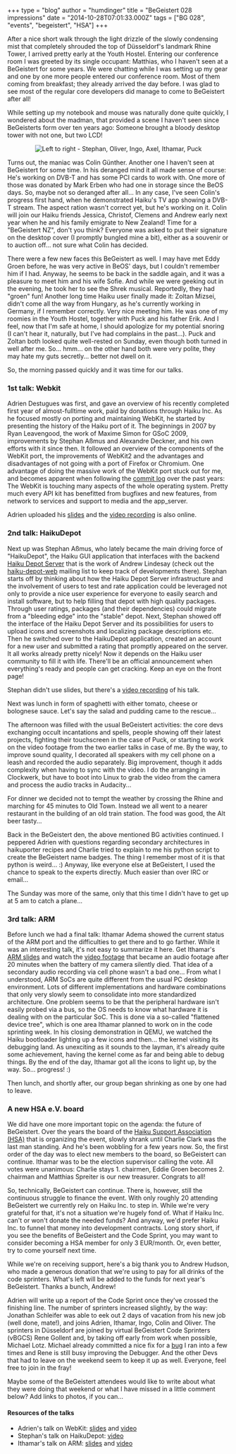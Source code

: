 +++
type = "blog"
author = "humdinger"
title = "BeGeistert 028 impressions"
date = "2014-10-28T07:01:33.000Z"
tags = ["BG 028", "events", "begeistert", "HSA"]
+++

After a nice short walk through the light drizzle of the slowly condensing mist that completely shrouded the top of Düsseldorf's landmark Rhine Tower, I arrived pretty early at the Youth Hostel. Entering our conference room I was greeted by its single occupant: Matthias, who I haven't seen at a BeGeistert for some years. We were chatting while I was setting up my gear and one by one more people entered our conference room. Most of them coming from breakfast; they already arrived the day before. I was glad to see most of the regular core developers did manage to come to BeGeistert after all!
<!--break-->
While setting up my notebook and mouse was naturally done quite quickly, I wondered about the madman, that provided a scene I haven't seen since BeGeisterts form over ten years ago: Someone brought a bloody desktop tower with not one, but two LCD!

<div align="center">
<p><img src="/files/BeGeistert028-1.jpg" title="Left to right - Stephan, Oliver, Ingo, Axel, Ithamar, Puck"></p>
</div>

Turns out, the maniac was Colin Günther. Another one I haven't seen at BeGeistert for some time. In his deranged mind it all made sense of course: He's working on DVB-T and has some PCI cards to work with. One more of those was donated by Mark Erben who had one in storage since the BeOS days. So, maybe not so deranged after all...
In any case, I've seen Colin's progress first hand, when he demonstrated Haiku's TV app showing a DVB-T stream. The aspect ration wasn't correct yet, but he's working on it.
Colin will join our Haiku friends Jessica, Christof, Clemens and Andrew early next year when he and his family emigrate to New Zealand! Time for a "BeGeistert NZ", don't you think?
Everyone was asked to put their signature on the desktop cover (I promptly bungled mine a bit), either as a souvenir or to auction off... not sure what Colin has decided.

There were a few new faces this BeGeistert as well. I may have met Eddy Groen before, he was very active in BeOS' days, but I couldn't remember him if I had. Anyway, he seems to be back in the saddle again, and it was a pleasure to meet him and his wife Sofie. And while we were geeking out in the evening, he took her to see the Shrek musical. Reportedly, they had "groen" fun!
Another long time Haiku user finally made it: Zoltan Mizsei, didn't come all the way from Hungary, as he's currently working in Germany, if I remember correctly. Very nice meeting him. He was one of my roomies in the Youth Hostel, together with Puck and his father Erik. And I feel, now that I'm safe at home, I should apologize for my potential snoring (I can't hear it, naturally, but I've had complains in the past...). Puck and Zoltan both looked quite well-rested on Sunday, even though both turned in well after me. So... hmm... on the other hand both were very polite, they may hate my guts secretly... better not dwell on it.

So, the morning passed quickly and it was time for our talks.

<h3>1st talk: Webkit</h3>

Adrien Destugues was first, and gave an overview of his recently completed first year of almost-fulltime work, paid by donations through Haiku Inc. As he focused mostly on porting and maintaining WebKit, he started by presenting the history of the Haiku port of it. The beginnings in 2007 by Ryan Leavengood, the work of Maxime Simon for GSoC 2009, improvements by Stephan Aßmus and Alexandre Deckner, and his own efforts with it since then.
It followed an overview of the components of the WebKit port, the improvements of WebKit2 and the advantages and disadvantages of not going with a port of Firefox or Chromium. One advantage of doing the massive work of the WebKit port stuck out for me, and becomes apparent when following the <a href="http://cgit.haiku-os.org/haiku/log/">commit log</a> over the past years: The WebKit is touching many aspects of the whole operating system. Pretty much every API kit has benefitted from bugfixes and new features, from network to services and support to media and the app_server.

Adrien uploaded his <a href="http://pulkomandy.tk/BG2014/">slides</a> and the <a href="http://youtu.be/sWJ1kDPWq-s">video recording</a> is also online.

<h3>2nd talk: HaikuDepot</h3>

Next up was Stephan Aßmus, who lately became the main driving force of "HaikuDepot", the Haiku GUI application that interfaces with the backend <a href="http://depot.haiku-os.org">Haiku Depot Server</a> that is the work of Andrew Lindesay (check out the <a href="http://www.freelists.org/list/haiku-depot-web">haiku-depot-web</a> mailing list to keep track of developments there).
Stephan starts off by thinking about how the Haiku Depot Server infrastructure and the involvement of users to test and rate application could be leveraged not only to provide a nice user experience for everyone to easily search and install software, but to help filling that depot with high quality packages. Through user ratings, packages (and their dependencies) could migrate from a "bleeding edge" into the "stable" depot.
Next, Stephan showed off the interface of the Haiku Depot Server and its possibilities for users to upload icons and screenshots and localizing package  descriptions etc. Then he switched over to the HaikuDepot application, created an account for a new user and submitted a rating that promptly appeared on the server.
It all works already pretty nicely! Now it depends on the Haiku user community to fill it with life. There'll be an official announcement when everything's ready and people can get cracking. Keep an eye on the front page!

Stephan didn't use slides, but there's a <a href="http://youtu.be/EQC-5NGtkcM">video recording</a> of his talk.

Next was lunch in form of spaghetti with either tomato, cheese or bolognese sauce. Let's say the salad and pudding came to the rescue...

The afternoon was filled with the usual BeGeistert activities: the core devs exchanging occult incantations and spells, people showing off their latest projects, fighting their touchscreen in the case of Puck, or starting to work on the video footage from the two earlier talks in case of me.
By the way, to improve sound quality, I decorated all speakers with my cell phone on a leash and recorded the audio separately. Big improvement, though it adds complexity when having to sync with the video. I do the arranging in Clockwerk, but have to boot into Linux to grab the video from the camera and process the audio tracks in Audacity...

For dinner we decided not to tempt the weather by crossing the Rhine and marching for 45 minutes to Old Town. Instead we all went to a nearer restaurant in the building of an old train station. The food was good, the Alt beer tasty...

Back in the BeGeistert den, the above mentioned BG activities continued. I peppered Adrien with questions regarding secondary architectures in haikuporter recipes and Charlie tried to explain to me his python script to create the BeGeistert name badges. The thing I remember most of it is that python is weird... :)
Anyway, like everyone else at BeGeistert, I used the chance to speak to the experts directly. Much easier than over IRC or email...

The Sunday was more of the same, only that this time I didn't have to get up at 5 am to catch a plane...

<h3>3rd talk: ARM</h3>

Before lunch we had a final talk: Ithamar Adema showed the current status of the ARM port and the difficulties to get there and to go farther. While it was an interesting talk, it's not easy to summarize it here. Get Ithamar's <a href="http://cola-coder.com/begeistert/028">ARM slides</a> and watch the <a href="http://youtu.be/ll-TqNIWw3I">video footage</a> that became an audio footage after 20 minutes when the battery of my camera silently died. That idea of a secondary audio recording via cell phone wasn't a bad one...
From what I understood, ARM SoCs are quite different from the usual PC desktop environment. Lots of different implementations and hardware combinations that only very slowly seem to consolidate into more standardized architecture. One problem seems to be that the peripheral hardware isn't easily probed via a bus, so the OS needs to know what hardware it is dealing with on the particular SoC. This is done via a so-called "flattened device tree", which is one area Ithamar planned to work on in the code sprinting week.
In his closing demonstration in QEMU, we watched the Haiku bootloader lighting up a few icons and then... the kernel visiting its debugging land. As unexciting as it sounds to the layman, it's already quite some achievement, having the kernel come as far and being able to debug things. By the end of the day, Ithamar got all the icons to light up, by the way. So... progress! :)

Then lunch, and shortly after, our group began shrinking as one by one had to leave.

<h3>A new HSA e.V. board</h3>

We did have one more important topic on the agenda: the future of BeGeistert.
Over the years the board of the <a href="http://haiku-support-association.org/index-eng.html">Haiku Support Association (HSA)</a> that is organizing the event, slowly shrank until Charlie Clark was the last man standing. And he's been wobbling for a few years now. So, the first order of the day was to elect new members to the board, so BeGeistert can continue.
Ithamar was to be the election supervisor calling the vote. All votes were unanimous: Charlie stays 1. chairmen, Eddie Groen becomes 2. chairman and Matthias Spreiter is our new treasurer. Congrats to all!

So, technically, BeGeistert can continue. There is, however, still the continuous struggle to finance the event. With only roughly 20 attending BeGeistert we currently rely on Haiku Inc. to step in. While we're very grateful for that, it's not a situation we're hugely fond of. What if Haiku Inc. can't or won't donate the needed funds? And anyway, we'd prefer Haiku Inc. to funnel that money into development contracts.
Long story short, if you see the benefits of BeGeistert and the Code Sprint, you may want to consider becoming a HSA member for only 3 EUR/month. Or, even better, try to come yourself next time.

While we're on receiving support, here's a big thank you to Andrew Hudson, who made a generous donation that we're using to pay for all drinks of the code sprinters. What's left will be added to the funds for next year's BeGeistert. Thanks a bunch, Andrew!

Adrien will write up a report of the Code Sprint once they've crossed the finishing line. The number of sprinters increased slightly, by the way: Jonathan Schleifer was able to eek out 2 days of vacation from his new job (well done, mate!), and joins Adrien, Ithamar, Ingo, Colin and Oliver.
The sprinters in Düsseldorf are joined by virtual BeGeistert Code Sprinters (vBGCS) Rene Gollent and, by taking off early from work when possible, Michael Lotz. Michael already committed a nice fix for a <a href="http://cgit.haiku-os.org/haiku/tag/?id=hrev48100">bug</a> I ran into a few times and Rene is still busy improving the Debugger. And the other Devs that had to leave on the weekend seem to keep it up as well.
Everyone, feel free to join in the fray!


Maybe some of the BeGeistert attendees would like to write about what they were doing that weekend or what I have missed in a little comment below? Add links to photos, if you can...

<h4>Resources of the talks</h4>
<ul>
<li>Adrien's talk on WebKit: <a href="http://pulkomandy.tk/BG2014/">slides</a> and <a href="http://youtu.be/sWJ1kDPWq-s">video</a></li>
<li>Stephan's talk on HaikuDepot: <a href="http://youtu.be/EQC-5NGtkcM">video</a></li>
<li>Ithamar's talk on ARM: <a href="http://cola-coder.com/begeistert/028">slides</a> and <a href="http://youtu.be/ll-TqNIWw3I">video</a></li>
</ul>